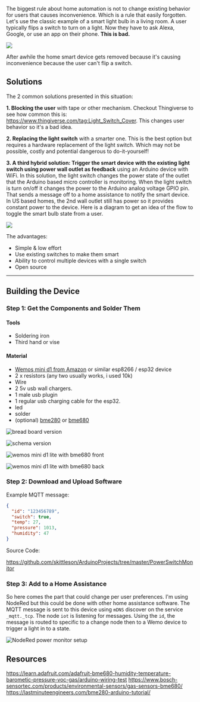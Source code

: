 The biggest rule about home automation is not to change existing behavior for users that causes inconvenience. Which is a rule that easily forgotten. Let's use the classic example of a smart light bulb in a living room. A user typically flips a switch to turn on a light. Now they have to ask Alexa, Google, or use an app on their phone. **This is bad.**

![](https://media.giphy.com/media/1M9fmo1WAFVK0/source.gif)

After awhile the home smart device gets removed because it's causing inconvenience because the user can't flip a switch.

## Solutions

The 2 common solutions presented in this situation:

**1. Blocking the user** with tape or other mechanism. Checkout Thingiverse to see how common this is: <https://www.thingiverse.com/tag:Light_Switch_Cover>. This changes user behavior so it's a bad idea.

**2. Replacing the light switch** with a smarter one. This is the best option but requires a hardware replacement of the light switch. Which may not be possible, costly and potential dangerous to do-it-yourself!

**3. A third hybrid solution: Trigger the smart device with the existing light switch using power wall outlet as feedback** using an Arduino device with WiFi. In this solution, the light switch changes the power state of the outlet that the Arduino based micro controller is monitoring. When the light switch is turn on/off it changes the power to the Arduino analog voltage GPIO pin. That sends a message off to a home assistance to notify the smart device. In US based homes, the 2nd wall outlet still has power so it provides constant power to the device. Here is a diagram to get an idea of the flow to toggle the smart bulb state from a user.

![](images/powerMonitorFlowSetup.png)

The advantages:

- Simple & low effort
- Use existing switches to make them smart
- Ability to control multiple devices with a single switch
- Open source

---

## Building the Device

### Step 1: Get the Components and Solder Them

#### Tools

- Soldering iron
- Third hand or vise

#### Material

- [Wemos mini d1 from Amazon](https://amzn.to/2zI2nUf) or similar esp8266 / esp32 device
- 2 x resistors (any two usually works, i used 10k)
- Wire
- 2 5v usb wall chargers.
- 1 male usb plugin
- 1 regular usb charging cable for the esp32.
- led
- solder
- (optional) [bme280](https://amzn.to/2U2qCTM) or [bme680](https://amzn.to/2XL2C8U)

![bread board version](images/PowerMonitor_bb.png)

![schema version](images/PowerMonitor_schem.png)

![wemos mini d1 lite with bme680 front](images/PowerMonitorFront.jpg)

![wemos mini d1 lite with bme680 back](images/PowerMonitorBack.jpg)

### Step 2: Download and Upload Software

Example MQTT message:

```json
{
  "id": "123456789",
  "switch": true,
  "temp": 27,
  "pressure": 1013,
  "humidity": 47
}
```

Source Code:

<https://github.com/skittleson/ArduinoProjects/tree/master/PowerSwitchMonitor>

### Step 3: Add to a Home Assistance

So here comes the part that could change per user preferences. I'm using NodeRed but this could be done with other home assistance software. The MQTT message is sent to this device using `mDNS` discover on the service `_mqtt._tcp`. The node `iot` is listening for messages. Using the `id`, the message is routed to specific to a change node then to a Wemo device to trigger a light in to a state.

![NodeRed power monitor setup](images/nodeRedPowerMonitor.png)

## Resources

<https://learn.adafruit.com/adafruit-bme680-humidity-temperature-barometic-pressure-voc-gas/arduino-wiring-test>
<https://www.bosch-sensortec.com/products/environmental-sensors/gas-sensors-bme680/>
<https://lastminuteengineers.com/bme280-arduino-tutorial/>
